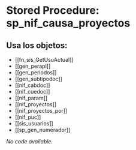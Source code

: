# Stored Procedure: sp_nif_causa_proyectos

## Usa los objetos:
- [[fn_sis_GetUsuActual]]
- [[gen_perapl]]
- [[gen_periodos]]
- [[gen_subtipodoc]]
- [[nif_cabdoc]]
- [[nif_cuedoc]]
- [[nif_param]]
- [[nif_proyectos]]
- [[nif_proyectos_por]]
- [[nif_puc]]
- [[sis_usuarios]]
- [[sp_gen_numerador]]

*No code available.*
